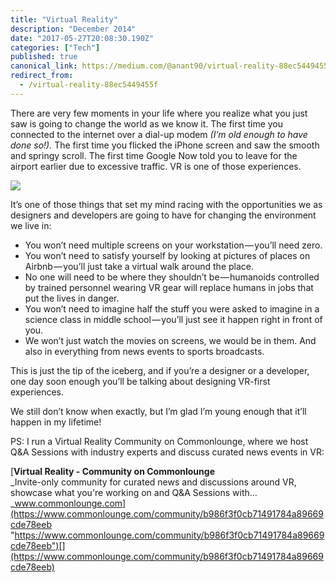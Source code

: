 ```yaml
---
title: "Virtual Reality"
description: "December 2014"
date: "2017-05-27T20:08:30.190Z"
categories: ["Tech"]
published: true
canonical_link: https://medium.com/@anant90/virtual-reality-88ec5449455f
redirect_from:
  - /virtual-reality-88ec5449455f
---
```


There are very few moments in your life where you realize what you just saw is going to change the world as we know it. The first time you connected to the internet over a dial-up modem _(I’m old enough to have done so!)._ The first time you flicked the iPhone screen and saw the smooth and springy scroll. The first time Google Now told you to leave for the airport earlier due to excessive traffic. VR is one of those experiences.

![](/assets/blog/virtual-reality/asset-1.jpeg)

It’s one of those things that set my mind racing with the opportunities we as designers and developers are going to have for changing the environment we live in:

- You won’t need multiple screens on your workstation — you’ll need zero.
- You won’t need to satisfy yourself by looking at pictures of places on Airbnb — you’ll just take a virtual walk around the place.
- No one will need to be where they shouldn’t be — humanoids controlled by trained personnel wearing VR gear will replace humans in jobs that put the lives in danger.
- You won’t need to imagine half the stuff you were asked to imagine in a science class in middle school — you’ll just see it happen right in front of you.
- We won’t just watch the movies on screens, we would be in them. And also in everything from news events to sports broadcasts.

This is just the tip of the iceberg, and if you’re a designer or a developer, one day soon enough you’ll be talking about designing VR-first experiences.

We still don’t know when exactly, but I’m glad I’m young enough that it’ll happen in my lifetime!

PS: I run a Virtual Reality Community on Commonlounge, where we host Q&A Sessions with industry experts and discuss curated news events in VR:

[**Virtual Reality - Community on Commonlounge**  
\_Invite-only community for curated news and discussions around VR, showcase what you're working on and Q&A Sessions with…\_www.commonlounge.com](https://www.commonlounge.com/community/b986f3f0cb71491784a89669cde78eeb "https://www.commonlounge.com/community/b986f3f0cb71491784a89669cde78eeb")[](https://www.commonlounge.com/community/b986f3f0cb71491784a89669cde78eeb)
